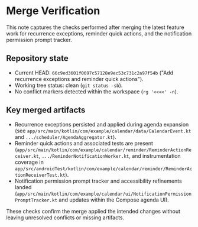 # Merge Verification

This note captures the checks performed after merging the latest feature work for recurrence exceptions,
reminder quick actions, and the notification permission prompt tracker.

## Repository state
- Current HEAD: `66c9ed3601f0697c57128e9ec53c731c2a97f54b` ("Add recurrence exceptions and reminder quick actions").
- Working tree status: clean (`git status -sb`).
- No conflict markers detected within the workspace (`rg '<<<<' -n`).

## Key merged artifacts
- Recurrence exceptions persisted and applied during agenda expansion (see `app/src/main/kotlin/com/example/calendar/data/CalendarEvent.kt` and `.../scheduler/AgendaAggregator.kt`).
- Reminder quick actions and associated tests are present (`app/src/main/kotlin/com/example/calendar/reminder/ReminderActionReceiver.kt`,
  `.../ReminderNotificationWorker.kt`, and instrumentation coverage in
  `app/src/androidTest/kotlin/com/example/calendar/reminder/ReminderActionReceiverTest.kt`).
- Notification permission prompt tracker and accessibility refinements landed (`app/src/main/kotlin/com/example/calendar/ui/NotificationPermissionPromptTracker.kt` and
  updates within the Compose agenda UI).

These checks confirm the merge applied the intended changes without leaving unresolved conflicts or missing artifacts.
